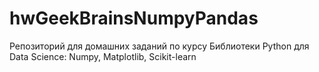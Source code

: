 # hwGeekBrainsNumpyPandas
Репозиторий для домашних заданий по курсу Библиотеки Python для Data Science: Numpy, Matplotlib, Scikit-learn
